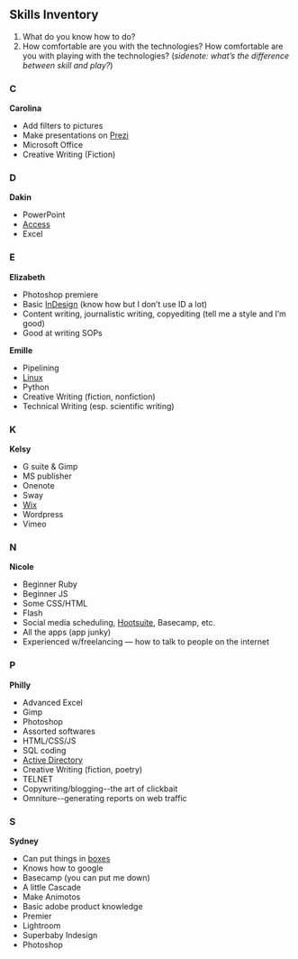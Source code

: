 ## Skills Inventory

1. What do you know how to do?
2. How comfortable are you with the technologies? How comfortable are you with playing with the technologies?  (*sidenote: what’s the difference between skill and play?*)

### C
**Carolina**
* Add filters to pictures
* Make presentations on [Prezi](www.prezi.com)
* Microsoft Office
* Creative Writing (Fiction)

### D
**Dakin**
* PowerPoint
* [Access](https://www.microsoft.com/en-us/p/access/cfq7ttc0k7q8?=&OCID=AID2000136_SEM_RxKgESPc&MarinID=sRxKgESPc%7c340719626591%7cmicrosoft+access%7ce%7cc%7c%7c62890947750%7caud-473968998633%3akwd-12524450&lnkd=Google_O365SMB_NI&gclid=CjwKCAjwnrjrBRAMEiwAXsCc4_KkPG-uwd_FQcXdjwnsV5r4y1iIv8TDryEfaooT-d8GslNNNkp1WBoCIeIQAvD_BwE&activetab=pivot%3aoverviewtab)
* Excel

### E
**Elizabeth**
* Photoshop premiere
* Basic [InDesign](www.adobe.com/InDesign) (know how but I don’t use ID a lot)
* Content writing, journalistic writing, copyediting (tell me a style and I’m good)
* Good at writing SOPs

**Emille**
* Pipelining
* [Linux](www.linux.com/what-is-linux)
* Python
* Creative Writing (fiction, nonfiction)
* Technical Writing (esp. scientific writing)

### K
**Kelsy**
* G suite & Gimp
* MS publisher
* Onenote
* Sway
* [Wix](www.wix.com)
* Wordpress
* Vimeo

### N
**Nicole**
* Beginner Ruby
* Beginner JS
* Some CSS/HTML
* Flash
* Social media scheduling, [Hootsuite](www.hootsuite.com), Basecamp, etc.
* All the apps (app junky)
* Experienced w/freelancing — how to talk to people on the internet

### P
**Philly**
* Advanced Excel
* Gimp
* Photoshop
* Assorted softwares
* HTML/CSS/JS
* SQL coding
* [Active Directory](https://searchwindowsserver.techtarget.com/definition/Active-Directory)
* Creative Writing (fiction, poetry)
* TELNET
* Copywriting/blogging--the art of clickbait
* Omniture--generating reports on web traffic

### S
**Sydney**
* Can put things in [boxes](https://www.mnn.com/family/pets/stories/why-do-cats-love-boxes-so-much)
* Knows how to google
* Basecamp (you can put me down)
* A little Cascade
* Make Animotos
* Basic adobe product knowledge
* Premier
* Lightroom
* Superbaby Indesign
* Photoshop
